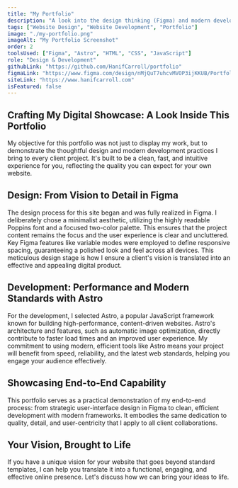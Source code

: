 ```yaml
---
title: "My Portfolio"
description: "A look into the design thinking (Figma) and modern development (Astro) that brought this very portfolio to life."
tags: ["Website Design", "Website Development", "Portfolio"]
image: "./my-portfolio.png"
imageAlt: "My Portfolio Screenshot"
order: 2
toolsUsed: ["Figma", "Astro", "HTML", "CSS", "JavaScript"]
role: "Design & Development"
githubLink: "https://github.com/HanifCarroll/portfolio"
figmaLink: "https://www.figma.com/design/nMjQuT7uhcvMVOP3ijKKUB/Portfolio?node-id=0-1&t=RmR1dA9WQgXUCMmA-1"
siteLink: "https://www.hanifcarroll.com"
isFeatured: false
---
```


## Crafting My Digital Showcase: A Look Inside This Portfolio

My objective for this portfolio was not just to display my work, but to demonstrate the thoughtful design and modern development practices I bring to every client project. It's built to be a clean, fast, and intuitive experience for you, reflecting the quality you can expect for your own website.

## Design: From Vision to Detail in Figma

The design process for this site began and was fully realized in Figma. I deliberately chose a minimalist aesthetic, utilizing the highly readable Poppins font and a focused two-color palette. This ensures that the project content remains the focus and the user experience is clear and uncluttered. Key Figma features like variable modes were employed to define responsive spacing, guaranteeing a polished look and feel across all devices. This meticulous design stage is how I ensure a client's vision is translated into an effective and appealing digital product.

## Development: Performance and Modern Standards with Astro

For the development, I selected Astro, a popular JavaScript framework known for building high-performance, content-driven websites. Astro's architecture and features, such as automatic image optimization, directly contribute to faster load times and an improved user experience. My commitment to using modern, efficient tools like Astro means your project will benefit from speed, reliability, and the latest web standards, helping you engage your audience effectively.

## Showcasing End-to-End Capability

This portfolio serves as a practical demonstration of my end-to-end process: from strategic user-interface design in Figma to clean, efficient development with modern frameworks. It embodies the same dedication to quality, detail, and user-centricity that I apply to all client collaborations.

## Your Vision, Brought to Life

If you have a unique vision for your website that goes beyond standard templates, I can help you translate it into a functional, engaging, and effective online presence. Let's discuss how we can bring your ideas to life.
